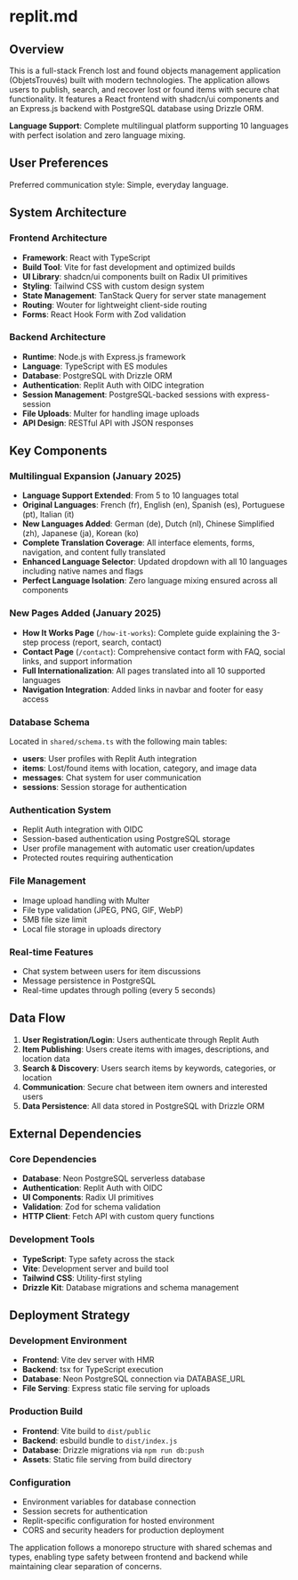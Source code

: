 # replit.md

## Overview

This is a full-stack French lost and found objects management application (ObjetsTrouvés) built with modern technologies. The application allows users to publish, search, and recover lost or found items with secure chat functionality. It features a React frontend with shadcn/ui components and an Express.js backend with PostgreSQL database using Drizzle ORM.

**Language Support**: Complete multilingual platform supporting 10 languages with perfect isolation and zero language mixing.

## User Preferences

Preferred communication style: Simple, everyday language.

## System Architecture

### Frontend Architecture
- **Framework**: React with TypeScript
- **Build Tool**: Vite for fast development and optimized builds
- **UI Library**: shadcn/ui components built on Radix UI primitives
- **Styling**: Tailwind CSS with custom design system
- **State Management**: TanStack Query for server state management
- **Routing**: Wouter for lightweight client-side routing
- **Forms**: React Hook Form with Zod validation

### Backend Architecture
- **Runtime**: Node.js with Express.js framework
- **Language**: TypeScript with ES modules
- **Database**: PostgreSQL with Drizzle ORM
- **Authentication**: Replit Auth with OIDC integration
- **Session Management**: PostgreSQL-backed sessions with express-session
- **File Uploads**: Multer for handling image uploads
- **API Design**: RESTful API with JSON responses

## Key Components

### Multilingual Expansion (January 2025)
- **Language Support Extended**: From 5 to 10 languages total
- **Original Languages**: French (fr), English (en), Spanish (es), Portuguese (pt), Italian (it)
- **New Languages Added**: German (de), Dutch (nl), Chinese Simplified (zh), Japanese (ja), Korean (ko)
- **Complete Translation Coverage**: All interface elements, forms, navigation, and content fully translated
- **Enhanced Language Selector**: Updated dropdown with all 10 languages including native names and flags
- **Perfect Language Isolation**: Zero language mixing ensured across all components

### New Pages Added (January 2025)
- **How It Works Page** (`/how-it-works`): Complete guide explaining the 3-step process (report, search, contact)
- **Contact Page** (`/contact`): Comprehensive contact form with FAQ, social links, and support information
- **Full Internationalization**: All pages translated into all 10 supported languages
- **Navigation Integration**: Added links in navbar and footer for easy access

### Database Schema
Located in `shared/schema.ts` with the following main tables:
- **users**: User profiles with Replit Auth integration
- **items**: Lost/found items with location, category, and image data
- **messages**: Chat system for user communication
- **sessions**: Session storage for authentication

### Authentication System
- Replit Auth integration with OIDC
- Session-based authentication using PostgreSQL storage
- User profile management with automatic user creation/updates
- Protected routes requiring authentication

### File Management
- Image upload handling with Multer
- File type validation (JPEG, PNG, GIF, WebP)
- 5MB file size limit
- Local file storage in uploads directory

### Real-time Features
- Chat system between users for item discussions
- Message persistence in PostgreSQL
- Real-time updates through polling (every 5 seconds)

## Data Flow

1. **User Registration/Login**: Users authenticate through Replit Auth
2. **Item Publishing**: Users create items with images, descriptions, and location data
3. **Search & Discovery**: Users search items by keywords, categories, or location
4. **Communication**: Secure chat between item owners and interested users
5. **Data Persistence**: All data stored in PostgreSQL with Drizzle ORM

## External Dependencies

### Core Dependencies
- **Database**: Neon PostgreSQL serverless database
- **Authentication**: Replit Auth with OIDC
- **UI Components**: Radix UI primitives
- **Validation**: Zod for schema validation
- **HTTP Client**: Fetch API with custom query functions

### Development Tools
- **TypeScript**: Type safety across the stack
- **Vite**: Development server and build tool
- **Tailwind CSS**: Utility-first styling
- **Drizzle Kit**: Database migrations and schema management

## Deployment Strategy

### Development Environment
- **Frontend**: Vite dev server with HMR
- **Backend**: tsx for TypeScript execution
- **Database**: Neon PostgreSQL connection via DATABASE_URL
- **File Serving**: Express static file serving for uploads

### Production Build
- **Frontend**: Vite build to `dist/public`
- **Backend**: esbuild bundle to `dist/index.js`
- **Database**: Drizzle migrations via `npm run db:push`
- **Assets**: Static file serving from build directory

### Configuration
- Environment variables for database connection
- Session secrets for authentication
- Replit-specific configuration for hosted environment
- CORS and security headers for production deployment

The application follows a monorepo structure with shared schemas and types, enabling type safety between frontend and backend while maintaining clear separation of concerns.